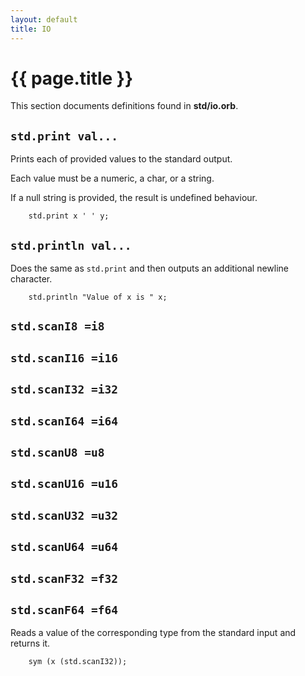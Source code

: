 ```yaml
---
layout: default
title: IO
---
```

# {{ page.title }}

This section documents definitions found in **std/io.orb**.

## `std.print val...`

Prints each of provided values to the standard output.

Each value must be a numeric, a char, or a string.

If a null string is provided, the result is undefined behaviour.

```
    std.print x ' ' y;
```

## `std.println val...`

Does the same as `std.print` and then outputs an additional newline character.

```
    std.println "Value of x is " x;
```

## `std.scanI8 =i8`

## `std.scanI16 =i16`

## `std.scanI32 =i32`

## `std.scanI64 =i64`

## `std.scanU8 =u8`

## `std.scanU16 =u16`

## `std.scanU32 =u32`

## `std.scanU64 =u64`

## `std.scanF32 =f32`

## `std.scanF64 =f64`

Reads a value of the corresponding type from the standard input and returns it.

```
    sym (x (std.scanI32));
```